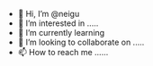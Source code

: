 - 👋 Hi, I’m @neigu 
- 👀 I’m interested in .....
- 🌱 I’m currently learning 
- 💞️ I’m looking to collaborate on .....
- 📫 How to reach me ......

<!---
neigu/neigu is a ✨ special ✨ repository because its `README.md` (this file) appears on your GitHub profile.
You can click the Preview link to take a look at your changes.
--->
